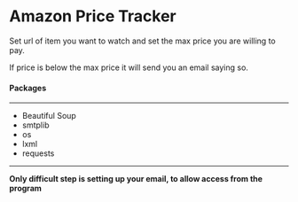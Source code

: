 # Amazon Price Tracker

Set url of item you want to watch and set the max price you are willing to pay.

If price is below the max price it will send you an email saying so.

#### Packages
---
* Beautiful Soup
* smtplib
* os
* lxml
* requests

---

__Only difficult step is setting up your email, to allow access from the program__